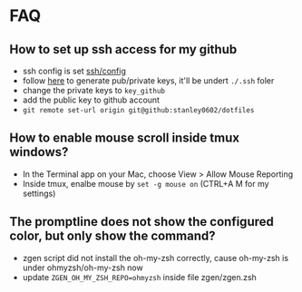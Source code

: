 # FAQ

## How to set up ssh access for my github
- ssh config is set [ssh/config](./ssh/config)
- follow [here](https://docs.github.com/en/authentication/connecting-to-github-with-ssh/generating-a-new-ssh-key-and-adding-it-to-the-ssh-agent) to generate pub/private keys, it'll be undert `./.ssh` foler
- change the private keys to `key_github`
- add the public key to github account
- `git remote set-url origin git@github:stanley0602/dotfiles`

## How to enable mouse scroll inside tmux windows?
- In the Terminal app on your Mac, choose View > Allow Mouse Reporting
- Inside tmux, enalbe mouse by `set -g mouse on` (CTRL+A M for my settings)

## The promptline does not show the configured color, but only show the command?
- zgen script did not install the oh-my-zsh correctly, cause oh-my-zsh is under ohmyzsh/oh-my-zsh now
- update `ZGEN_OH_MY_ZSH_REPO=ohmyzsh` inside file zgen/zgen.zsh
